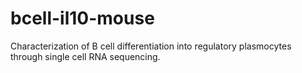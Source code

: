 # bcell-il10-mouse
Characterization of B cell differentiation into regulatory plasmocytes through single cell RNA sequencing.
